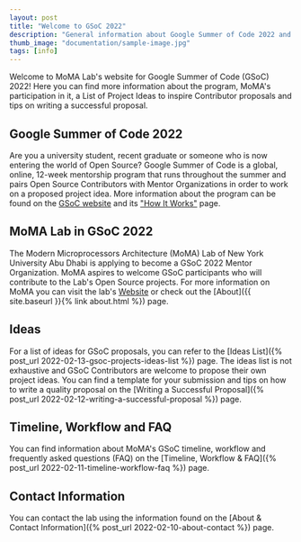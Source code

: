 ```yaml
---
layout: post
title: "Welcome to GSoC 2022"
description: "General information about Google Summer of Code 2022 and MoMA Lab's participation."
thumb_image: "documentation/sample-image.jpg"
tags: [info]
---
```


Welcome to MoMA Lab's website for Google Summer of Code (GSoC) 2022! Here you can find more information about the program, MoMA's participation in it, a List of Project Ideas to inspire Contributor proposals and tips on writing a successful proposal.

## Google Summer of Code 2022
Are you a university student, recent graduate or someone who is now entering the world of Open Source? Google Summer of Code is a global, online, 12-week mentorship program that runs throughout the summer and pairs Open Source Contributors with Mentor Organizations in order to work on a proposed project idea.
More information about the program can be found on the [GSoC website](https://summerofcode.withgoogle.com/) and its ["How It Works"](https://summerofcode.withgoogle.com/how-it-works) page.

## MoMA Lab in GSoC 2022
The Modern Microprocessors Architecture (MoMA) Lab of New York University Abu Dhabi is applying to become a GSoC 2022 Mentor Organization. MoMA aspires to welcome GSoC participants who will contribute to the Lab's Open Source projects. For more information on MoMA you can visit the lab's [Website](https://wp.nyu.edu/momalab/) or check out the [About]({{ site.baseurl }}{% link about.html %}) page.

## Ideas
For a list of ideas for GSoC proposals, you can refer to the [Ideas List]({% post_url 2022-02-13-gsoc-projects-ideas-list %}) page. 
The ideas list is not exhaustive and GSoC Contributors are welcome to propose their own project ideas.
You can find a template for your submission and tips on how to write a quality proposal on the [Writing a Successful Proposal]({% post_url 2022-02-12-writing-a-successful-proposal %}) page.

## Timeline, Workflow and FAQ
You can find information about MoMA's GSoC timeline, workflow and frequently asked questions (FAQ) on the [Timeline, Workflow & FAQ]({% post_url 2022-02-11-timeline-workflow-faq %}) page.

## Contact Information
You can contact the lab using the information found on the [About & Contact Information]({% post_url 2022-02-10-about-contact %}) page.
